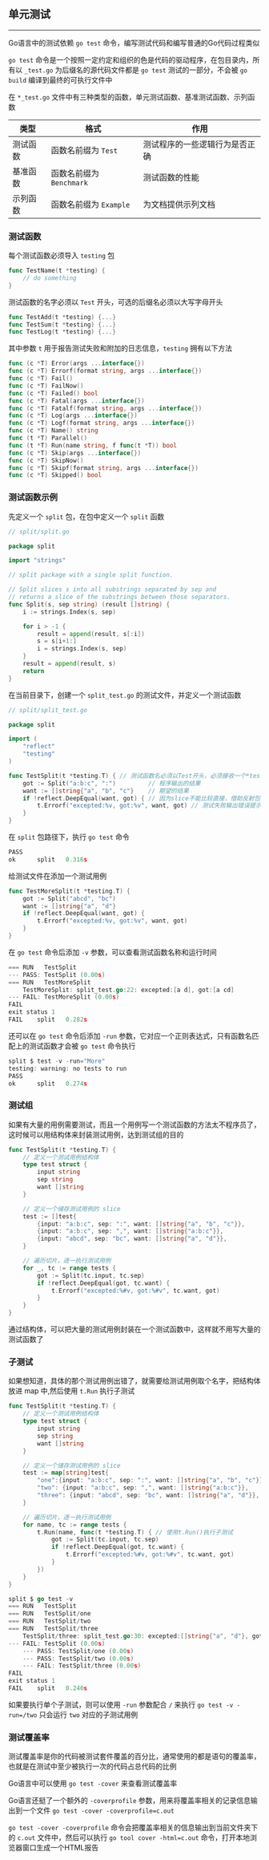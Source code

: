## 单元测试

---

Go语言中的测试依赖 `go test` 命令，编写测试代码和编写普通的Go代码过程类似

`go test` 命令是一个按照一定约定和组织的色是代码的驱动程序，在包目录内，所有以 `_test.go` 为后缀名的源代码文件都是 `go test` 测试的一部分，不会被 `go build` 编译到最终的可执行文件中

在 `*_test.go` 文件中有三种类型的函数，单元测试函数、基准测试函数、示列函数

类型 | 格式 | 作用 |
-|-|-|
测试函数 | 函数名前缀为 `Test` | 测试程序的一些逻辑行为是否正确
基准函数 | 函数名前缀为 `Benchmark` | 测试函数的性能 |
示列函数 | 函数名前缀为 `Example` | 为文档提供示列文档 |


### 测试函数

每个测试函数必须导入 `testing` 包

```go
func TestName(t *testing) {
    // do something
}
```

测试函数的名字必须以 `Test` 开头，可选的后缀名必须以大写字母开头

```go
func TestAdd(t *testing) {...}
func TestSum(t *testing) {...}
func TestLog(t *testing) {...}
```

其中参数 `t` 用于报告测试失败和附加的日志信息，`testing` 拥有以下方法

```go
func (c *T) Error(args ...interface{})
func (c *T) Errorf(format string, args ...interface{})
func (c *T) Fail()
func (c *T) FailNow()
func (c *T) Failed() bool
func (c *T) Fatal(args ...interface{})
func (c *T) Fatalf(format string, args ...interface{})
func (c *T) Log(args ...interface{})
func (c *T) Logf(format string, args ...interface{})
func (c *T) Name() string
func (t *T) Parallel()
func (t *T) Run(name string, f func(t *T)) bool
func (c *T) Skip(args ...interface{})
func (c *T) SkipNow()
func (c *T) Skipf(format string, args ...interface{})
func (c *T) Skipped() bool
```

### 测试函数示例

先定义一个 `split` 包，在包中定义一个 `split` 函数

```go
// split/split.go

package split

import "strings"

// split package with a single split function.

// Split slices s into all substrings separated by sep and
// returns a slice of the substrings between those separators.
func Split(s, sep string) (result []string) {
	i := strings.Index(s, sep)

	for i > -1 {
		result = append(result, s[:i])
		s = s[i+1:]
		i = strings.Index(s, sep)
	}
	result = append(result, s)
	return
}
```

在当前目录下，创建一个 `split_test.go` 的测试文件，并定义一个测试函数

```go
// split/split_test.go

package split

import (
	"reflect"
	"testing"
)

func TestSplit(t *testing.T) { // 测试函数名必须以Test开头，必须接收一个*testing.T类型参数
	got := Split("a:b:c", ":")         // 程序输出的结果
	want := []string{"a", "b", "c"}    // 期望的结果
	if !reflect.DeepEqual(want, got) { // 因为slice不能比较直接，借助反射包中的方法比较
		t.Errorf("excepted:%v, got:%v", want, got) // 测试失败输出错误提示
	}
}
```

在 `split` 包路径下，执行 `go test` 命令

```go
PASS
ok      split   0.316s
```

给测试文件在添加一个测试用例

```go
func TestMoreSplit(t *testing.T) {
	got := Split("abcd", "bc")
	want := []string{"a", "d"}
	if !reflect.DeepEqual(want, got) {
		t.Errorf("excepted:%v, got:%v", want, got)
	}
}
```

在 `go test` 命令后添加 `-v` 参数，可以查看测试函数名称和运行时间

```go
=== RUN   TestSplit
--- PASS: TestSplit (0.00s)
=== RUN   TestMoreSplit
    TestMoreSplit: split_test.go:22: excepted:[a d], got:[a cd]
--- FAIL: TestMoreSplit (0.00s)
FAIL
exit status 1
FAIL    split   0.282s
```

还可以在 `go test` 命令后添加 `-run` 参数，它对应一个正则表达式，只有函数名匹配上的测试函数才会被 `go test` 命令执行

```go
split $ test -v -run="More"
testing: warning: no tests to run
PASS
ok      split   0.274s
```

### 测试组

如果有大量的用例需要测试，而且一个用例写一个测试函数的方法太不程序员了，这时候可以用结构体来封装测试用例，达到测试组的目的

```go
func TestSplit(t *testing.T) {
    // 定义一个测试用例结构体
    type test struct {
        input string
        sep string
        want []string
    }

    // 定义一个储存测试用例的 slice
    test := []test{
        {input: "a:b:c", sep: ":", want: []string{"a", "b", "c"}},
		{input: "a:b:c", sep: ",", want: []string{"a:b:c"}},
		{input: "abcd", sep: "bc", want: []string{"a", "d"}},
    }

    // 遍历切片，逐一执行测试用例
    for _, tc := range tests {
        got := Split(tc.input, tc.sep)
        if !reflect.DeepEqual(got, tc.want) {
            t.Errorf("excepted:%#v, got:%#v", tc.want, got)
        }
    }
}
```

通过结构体，可以把大量的测试用例封装在一个测试函数中，这样就不用写大量的测试函数了

### 子测试

如果想知道，具体的那个测试用例出错了，就需要给测试用例取个名字，把结构体放进 map 中,然后使用 `t.Run` 执行子测试

```go
func TestSplit(t *testing.T) {
    // 定义一个测试用例结构体
    type test struct {
        input string
        sep string
        want []string
    }

    // 定义一个储存测试用例的 slice
    test := map[string]test{
        "one":{input: "a:b:c", sep: ":", want: []string{"a", "b", "c"}},
        "two": {input: "a:b:c", sep: ",", want: []string{"a:b:c"}},
        "three": {input: "abcd", sep: "bc", want: []string{"a", "d"}},
    }

    // 遍历切片，逐一执行测试用例
    for name, tc := range tests {
        t.Run(name, func(t *testing.T) { // 使用t.Run()执行子测试
            got := Split(tc.input, tc.sep)
            if !reflect.DeepEqual(got, tc.want) {
                t.Errorf("excepted:%#v, got:%#v", tc.want, got)
            }
        })
    }
}
```

```go
split $ go test -v
=== RUN   TestSplit
=== RUN   TestSplit/one
=== RUN   TestSplit/two
=== RUN   TestSplit/three
    TestSplit/three: split_test.go:30: excepted:[]string{"a", "d"}, got:[]string{"a", "cd"}
--- FAIL: TestSplit (0.00s)
    --- PASS: TestSplit/one (0.00s)
    --- PASS: TestSplit/two (0.00s)
    --- FAIL: TestSplit/three (0.00s)
FAIL
exit status 1
FAIL    split   0.240s
```

如果要执行单个子测试，则可以使用 `-run` 参数配合 `/` 来执行 `go test -v -run=/two` 只会运行 `two` 对应的子测试用例

### 测试覆盖率

测试覆盖率是你的代码被测试套件覆盖的百分比，通常使用的都是语句的覆盖率，也就是在测试中至少被执行一次的代码占总代码的比例

Go语言中可以使用 `go test -cover` 来查看测试覆盖率

Go语言还挺了一个额外的 `-coverprofile` 参数，用来将覆盖率相关的记录信息输出到一个文件 `go test -cover -coverprofile=c.out`

`go test -cover -coverprofile` 命令会把覆盖率相关的信息输出到当前文件夹下的 `c.out` 文件中，然后可以执行 `go tool cover -html=c.out` 命令，打开本地浏览器窗口生成一个HTML报告